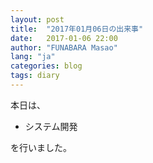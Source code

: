 ```yaml
---
layout: post
title:  "2017年01月06日の出来事"
date:   2017-01-06 22:00
author: "FUNABARA Masao"
lang: "ja"
categories: blog
tags: diary
---
```


本日は、

* システム開発

を行いました。
